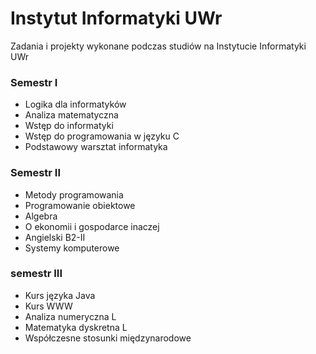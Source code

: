# Instytut Informatyki UWr
Zadania i projekty wykonane podczas studiów na Instytucie Informatyki UWr

### Semestr I 
* Logika dla informatyków
* Analiza matematyczna
* Wstęp do informatyki
* Wstęp do programowania w języku C
* Podstawowy warsztat informatyka

### Semestr II
* Metody programowania
* Programowanie obiektowe
* Algebra
* O ekonomii i gospodarce inaczej
* Angielski B2-II
* Systemy komputerowe

### semestr III
* Kurs języka Java
* Kurs WWW
* Analiza numeryczna L
* Matematyka dyskretna L
* Współczesne stosunki międzynarodowe
